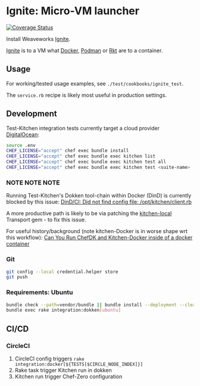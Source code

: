 # Ignite: Micro-VM launcher

[![Coverage Status](https://coveralls.io/repos/github/BegleyBrothers/cookbook-ignite/badge.svg?branch=develop)](https://coveralls.io/github/BegleyBrothers/cookbook-ignite?branch=develop)

Install Weaveworks [Ignite](https://ignite.readthedocs.io/en/stable/index.html).

[Ignite](https://ignite.readthedocs.io/en/stable/index.html) is to a VM what [Docker](https://hub.docker.io), [Podman](https://podman.io) or [Rkt](http://coreos.com/rkt) are to a container.

## Usage

For working/tested usage examples, see `./test/cookbooks/ignite_test`.

The `service.rb` recipe is likely most useful in production settings.

## Development

Test-Kitchen integration tests currently target a cloud provider
[DigitalOcean]():

```bash
source .env
CHEF_LICENSE="accept" chef exec bundle install
CHEF_LICENSE="accept" chef exec bundle exec kitchen list
CHEF_LICENSE="accept" chef exec bundle exec kitchen test all
CHEF_LICENSE="accept" chef exec bundle exec kitchen test <suite-name>
```

### NOTE NOTE NOTE

Running Test-Kitchen's Dokken tool-chain within Docker (DinD) is currently
blocked by this issue:
[DinD/CI: Did not find config file: /opt/kitchen/client.rb](https://github.com/someara/kitchen-dokken/issues/149)

A more productive path is likely to be via patching the [kitchen-local]()
Transport gem - to fix this issue.

For useful history/background (note kitchen-Docker is in worse shape wrt this
workflow): [Can You Run ChefDK and Kitchen-Docker inside of a docker container](https://hackernoon.com/can-you-run-chefdk-and-kitchen-docker-inside-of-a-docker-container-10c384571f34)

### Git

```bash
git config --local credential.helper store
git push
```

### Requirements: Ubuntu

```bash
bundle check --path=vendor/bundle || bundle install --deployment --clean --without production test --jobs=1 --retry=3
bundle exec rake integration:dokken[ubuntu]
```

## CI/CD

### CircleCI

1. CircleCI config triggers `rake integration:docker[${TESTS[$CIRCLE_NODE_INDEX]}]`
1. Rake task trigger Kitchen run in dokken
1. Kitchen run trigger Chef-Zero configuration
